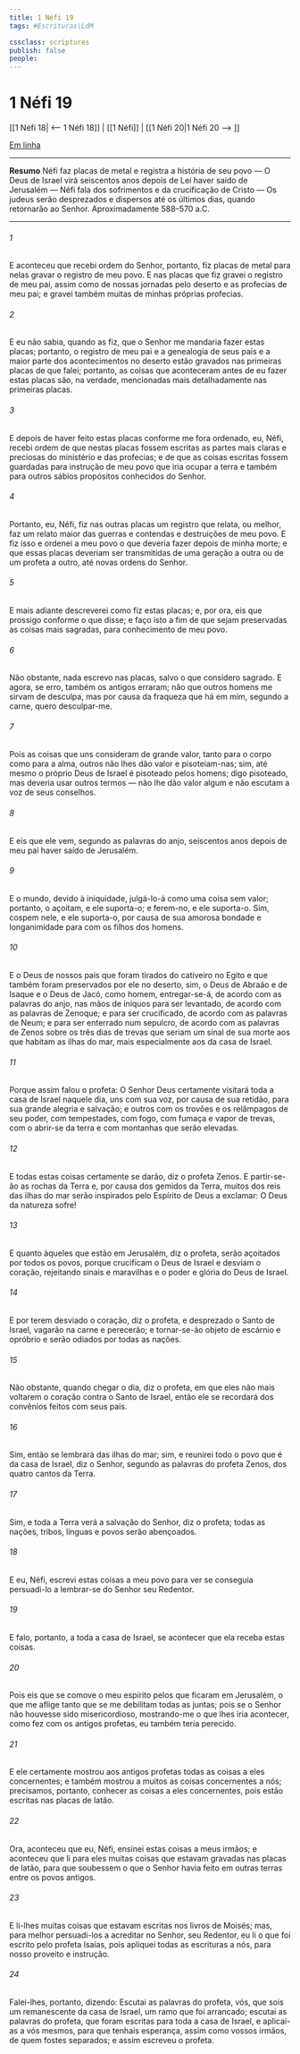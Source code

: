 ```yaml
---
title: 1 Néfi 19
tags: #Escrituras\LdM

cssclass: scriptures
publish: false
people:
---
```


# 1 Néfi 19
[[1 Néfi 18| <-- 1 Néfi 18]] | [[1 Néfi]] | [[1 Néfi 20|1 Néfi 20 --> ]]

[Em linha](https://churchofjesuschrist.org/study/scriptures/bofm/1-ne/19?lang=por)

---
__Resumo__
Néfi faz placas de metal e registra a história de seu povo — O Deus de Israel virá seiscentos anos depois de Leí haver saído de Jerusalém — Néfi fala dos sofrimentos e da crucificação de Cristo — Os judeus serão desprezados e dispersos até os últimos dias, quando retornarão ao Senhor. Aproximadamente 588–570 a.C.

---
###### 1 
E aconteceu que recebi ordem do Senhor, portanto, fiz placas de metal para nelas gravar o registro de meu povo. E nas placas que fiz gravei o registro de meu pai, assim como de nossas jornadas pelo deserto e as profecias de meu pai; e gravei também muitas de minhas próprias profecias.

###### 2 
E eu não sabia, quando as fiz, que o Senhor me mandaria fazer estas placas; portanto, o registro de meu pai e a genealogia de seus pais e a maior parte dos acontecimentos no deserto estão gravados nas primeiras placas de que falei; portanto, as coisas que aconteceram antes de eu fazer estas placas são, na verdade, mencionadas mais detalhadamente nas primeiras placas.

###### 3 
E depois de haver feito estas placas conforme me fora ordenado, eu, Néfi, recebi ordem de que nestas placas fossem escritas as partes mais claras e preciosas do ministério e das profecias; e de que as coisas escritas fossem guardadas para instrução de meu povo que iria ocupar a terra e também para outros sábios propósitos conhecidos do Senhor.

###### 4 
Portanto, eu, Néfi, fiz nas outras placas um registro que relata, ou melhor, faz um relato maior das guerras e contendas e destruições de meu povo. E fiz isso e ordenei a meu povo o que deveria fazer depois de minha morte; e que essas placas deveriam ser transmitidas de uma geração a outra ou de um profeta a outro, até novas ordens do Senhor.

###### 5 
E mais adiante descreverei como fiz estas placas; e, por ora, eis que prossigo conforme o que disse; e faço isto a fim de que sejam preservadas as coisas mais sagradas, para conhecimento de meu povo.

###### 6 
Não obstante, nada escrevo nas placas, salvo o que considero sagrado. E agora, se erro, também os antigos erraram; não que outros homens me sirvam de desculpa, mas por causa da fraqueza que há em mim, segundo a carne, quero desculpar-me.

###### 7 
Pois as coisas que uns consideram de grande valor, tanto para o corpo como para a alma, outros não lhes dão valor e pisoteiam-nas; sim, até mesmo o próprio Deus de Israel é pisoteado pelos homens; digo pisoteado, mas deveria usar outros termos — não lhe dão valor algum e não escutam a voz de seus conselhos.

###### 8 
E eis que ele vem, segundo as palavras do anjo, seiscentos anos depois de meu pai haver saído de Jerusalém.

###### 9 
E o mundo, devido à iniquidade, julgá-lo-á como uma coisa sem valor; portanto, o açoitam, e ele suporta-o; e ferem-no, e ele suporta-o. Sim, cospem nele, e ele suporta-o, por causa de sua amorosa bondade e longanimidade para com os filhos dos homens.

###### 10 
E o Deus de nossos pais que foram tirados do cativeiro no Egito e que também foram preservados por ele no deserto, sim, o Deus de Abraão e de Isaque e o Deus de Jacó, como homem, entregar-se-á, de acordo com as palavras do anjo, nas mãos de iníquos para ser levantado, de acordo com as palavras de Zenoque; e para ser crucificado, de acordo com as palavras de Neum; e para ser enterrado num sepulcro, de acordo com as palavras de Zenos sobre os três dias de trevas que seriam um sinal de sua morte aos que habitam as ilhas do mar, mais especialmente aos da casa de Israel.

###### 11 
Porque assim falou o profeta: O Senhor Deus certamente visitará toda a casa de Israel naquele dia, uns com sua voz, por causa de sua retidão, para sua grande alegria e salvação; e outros com os trovões e os relâmpagos de seu poder, com tempestades, com fogo, com fumaça e vapor de trevas, com o abrir-se da terra e com montanhas que serão elevadas.

###### 12 
E todas estas coisas certamente se darão, diz o profeta Zenos. E partir-se-ão as rochas da Terra e, por causa dos gemidos da Terra, muitos dos reis das ilhas do mar serão inspirados pelo Espírito de Deus a exclamar: O Deus da natureza sofre!

###### 13 
E quanto àqueles que estão em Jerusalém, diz o profeta, serão açoitados por todos os povos, porque crucificam o Deus de Israel e desviam o coração, rejeitando sinais e maravilhas e o poder e glória do Deus de Israel.

###### 14 
E por terem desviado o coração, diz o profeta, e desprezado o Santo de Israel, vagarão na carne e perecerão; e tornar-se-ão objeto de escárnio e opróbrio e serão odiados por todas as nações.

###### 15 
Não obstante, quando chegar o dia, diz o profeta, em que eles não mais voltarem o coração contra o Santo de Israel, então ele se recordará dos convênios feitos com seus pais.

###### 16 
Sim, então se lembrará das ilhas do mar; sim, e reunirei todo o povo que é da casa de Israel, diz o Senhor, segundo as palavras do profeta Zenos, dos quatro cantos da Terra.

###### 17 
Sim, e toda a Terra verá a salvação do Senhor, diz o profeta; todas as nações, tribos, línguas e povos serão abençoados.

###### 18 
E eu, Néfi, escrevi estas coisas a meu povo para ver se conseguia persuadi-lo a lembrar-se do Senhor seu Redentor.

###### 19 
E falo, portanto, a toda a casa de Israel, se acontecer que ela receba estas coisas.

###### 20 
Pois eis que se comove o meu espírito pelos que ficaram em Jerusalém, o que me aflige tanto que se me debilitam todas as juntas; pois se o Senhor não houvesse sido misericordioso, mostrando-me o que lhes iria acontecer, como fez com os antigos profetas, eu também teria perecido.

###### 21 
E ele certamente mostrou aos antigos profetas todas as coisas a eles concernentes; e também mostrou a muitos as coisas concernentes a nós; precisamos, portanto, conhecer as coisas a eles concernentes, pois estão escritas nas placas de latão.

###### 22 
Ora, aconteceu que eu, Néfi, ensinei estas coisas a meus irmãos; e aconteceu que li para eles muitas coisas que estavam gravadas nas placas de latão, para que soubessem o que o Senhor havia feito em outras terras entre os povos antigos.

###### 23 
E li-lhes muitas coisas que estavam escritas nos livros de Moisés; mas, para melhor persuadi-los a acreditar no Senhor, seu Redentor, eu li o que foi escrito pelo profeta Isaías, pois apliquei todas as escrituras a nós, para nosso proveito e instrução.

###### 24 
Falei-lhes, portanto, dizendo: Escutai as palavras do profeta, vós, que sois um remanescente da casa de Israel, um ramo que foi arrancado; escutai as palavras do profeta, que foram escritas para toda a casa de Israel, e aplicai-as a vós mesmos, para que tenhais esperança, assim como vossos irmãos, de quem fostes separados; e assim escreveu o profeta.


